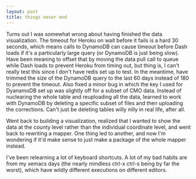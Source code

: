 ```yaml
---
layout: post
title: things never end
---
```


Turns out I was somewhat wrong about having finished the data visualization. The timeout for Heroku on wait before it fails is a hard 30 seconds, which means calls to DynamoDB can cause timeout before Dash loads if it's a particularly large query (or DynamoDB is just being slow). Have been meaning to offset that by moving the data pull call to queue while Dash loads to prevent Heroku from timing out, but thing is, I can't really test this since I don't have redis set up to test. In the meantime, have trimmed the size of the DynamoDB query to the last 60 days instead of 180 to prevent the timeout. Also fixed a minor bug in which the key I used for DyanamoDB set up was slightly off for a subset of CMO data. Instead of nuclearing the whole table and reuploading all the data, learned to work with DynamoDB by deleting a specific subset of files and then uploading the corrections. Can't just be deleting tables willy nilly in real life, after all. 

Went back to building a visualization, realized that I wanted to show the data at the county level rather than the individual coordinate level, and went back to rewriting a mapper. One thing led to another, and now I'm wondering if it'd make sense to just make a package of the whole mapper instead.

I've been relearning a lot of keyboard shortcuts. A lot of my bad habits are from my xemacs days (the nearly mindless ctrl-x ctrl-s being by far the worst), which have wildly different executions on different editors. 